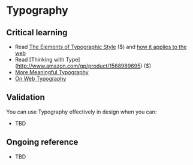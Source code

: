 Typography
==========

Critical learning
-----------------

* Read [The Elements of Typographic Style](http://www.amazon.com/gp/product/0881792063) ($) and [how it applies to the web](http://webtypography.net/)
* Read [Thinking with Type] (http://www.amazon.com/gp/product/1568989695) ($)
* [More Meaningful Typography](http://www.alistapart.com/articles/more-meaningful-typography/)
* [On Web Typography](http://www.alistapart.com/articles/on-web-typography/)

Validation
----------

You can use Typography effectively in design when you can:

* TBD

Ongoing reference
-----------------

* TBD
